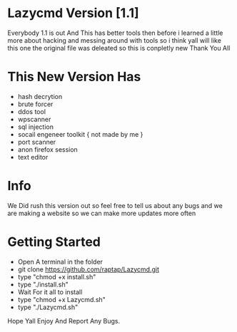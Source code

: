 # Lazycmd Version [1.1]

Everybody 1.1 is out And This has better tools then before
i learned a little more about hacking and messing around with tools
so i think yall will like this one the original file was deleated so 
this is conpletly new Thank You All

# This New Version Has

- hash decrytion
- brute forcer
- ddos tool
- wpscanner
- sql injection
- socail engeneer toolkit { not made by me }
- port scanner
- anon firefox session
- text editor

# Info

We Did rush this version out
so feel free to tell us about
any bugs and we are making a 
website so we can make more 
updates more often

# Getting Started

- Open A terminal in the folder
- git clone https://github.com/raptap/Lazycmd.git
- type "chmod +x install.sh"
- type "./install.sh"
- Wait For it all to install
- type "chmod +x Lazycmd.sh"
- type "./Lazycmd.sh"

Hope Yall Enjoy And Report Any Bugs.
